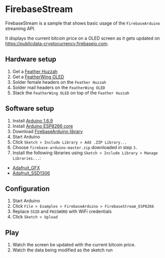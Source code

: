 # FirebaseStream

FirebaseStream is a sample that shows basic usage of the `FirebaseArduino`
streaming API.

It displays the current bitcoin price on a OLED screen as it gets updated on
https://publicdata-cryptocurrency.firebaseio.com.

## Hardware setup

1. Get a [Feather Huzzah](https://www.adafruit.com/product/2821)
1. Get a [FeatherWing OLED](https://www.adafruit.com/products/2900)
1. Solder female headers on the `Feather Huzzah`
1. Solder mail headers on the `FeatherWing OLED`
1. Stack the `FeatherWing OLED` on top of the `Feather Huzzah`

## Software setup

1. Install [Arduino 1.6.9](https://www.arduino.cc/en/Main/Software)
1. Install [Arduino ESP8266 core](https://github.com/esp8266/Arduino#installing-with-boards-manager)
1. Download [FirebaseArduino library](https://github.com/googlesamples/firebase-arduino/archive/master.zip)
1. Start Arduino
1. Click `Sketch > Include Library > Add .ZIP Library...`
1. Choose `firebase-arduino-master.zip` downloaded in step `3.`
1. Install the following libraries using `Sketch > Include Library > Manage Libraries...`:
  - [Adafruit_GFX](https://github.com/adafruit/Adafruit-GFX-Library)
  - [Adafruit_SSD1306](https://github.com/adafruit/Adafruit_SSD1306)

## Configuration

1. Start Arduino
1. Click `File > Examples > FirebaseArduino > FirebaseStream_ESP8266`
1. Replace `SSID` and `PASSWORD` with WiFi credentials
1. Click `Sketch > Upload`

## Play

1. Watch the screen be updated with the current bitcoin price.
1. Watch the data being modified as the sketch run
